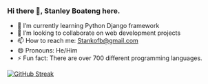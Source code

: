 ### Hi there 👋, Stanley Boateng here.
<!--
**Stan1-0/Stan1-0** is a ✨ _special_ ✨ repository because its `README.md` (this file) appears on your GitHub profile.

Here are some ideas to get you started:
-->
- 🌱 I’m currently learning Python Django framework
- 👯 I’m looking to collaborate on web development projects 
- 📫 How to reach me: Stankofb@gmail.com
- 😄 Pronouns: He/Him
- ⚡ Fun fact: There are over 700 different programming languages.

[![GitHub Streak](https://streak-stats.demolab.com?user=Stan1-0&theme=black-ice&hide_border=true&border_radius=10&date_format=j%20M%5B%20Y%5D&hide_longest_streak=true)](https://git.io/streak-stats)
